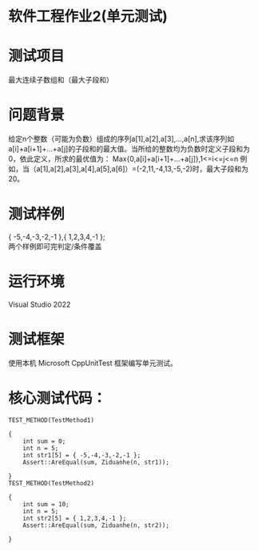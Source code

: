 软件工程作业2(单元测试)
===
# 测试项目
最大连续子数组和（最大子段和）<br> 
# 问题背景
给定n个整数（可能为负数）组成的序列a[1],a[2],a[3],…,a[n],求该序列如a[i]+a[i+1]+…+a[j]的子段和的最大值。当所给的整数均为负数时定义子段和为0，依此定义，所求的最优值为： Max{0,a[i]+a[i+1]+…+a[j]},1<=i<=j<=n
例如，当（a[1],a[2],a[3],a[4],a[5],a[6]）=(-2,11,-4,13,-5,-2)时，最大子段和为20。<br>
# 测试样例
{ -5,-4,-3,-2,-1 },{ 1,2,3,4,-1 };<br>
两个样例即可完判定/条件覆盖<br>
# 运行环境
Visual Studio 2022
# 测试框架
使用本机 Microsoft CppUnitTest 框架编写单元测试。<br>

# 核心测试代码：
```
TEST_METHOD(TestMethod1)

{
	int sum = 0;
	int n = 5; 
	int str1[5] = { -5,-4,-3,-2,-1 };
	Assert::AreEqual(sum, Ziduanhe(n, str1));

}
TEST_METHOD(TestMethod2)

{
	int sum = 10;
	int n = 5;
	int str2[5] = { 1,2,3,4,-1 };
	Assert::AreEqual(sum, Ziduanhe(n, str2));

}
```

